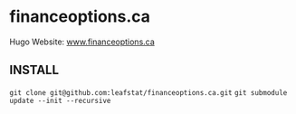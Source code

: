 # financeoptions.ca
Hugo Website: www.financeoptions.ca


## INSTALL
`git clone git@github.com:leafstat/financeoptions.ca.git`
`git submodule update --init --recursive`